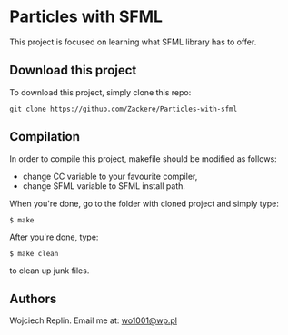 # Particles with SFML
This project is focused on learning what SFML library has to offer.

## Download this project
To download this project, simply clone this repo:
```
git clone https://github.com/Zackere/Particles-with-sfml
```

## Compilation
In order to compile this project, makefile should be modified as follows:
- change CC variable to your favourite compiler,
- change SFML variable to SFML install path.

When you're done, go to the folder with cloned project and simply type:
```
$ make
```
After you're done, type:
```
$ make clean
```
to clean up junk files.

## Authors
Wojciech Replin. Email me at: wo1001@wp.pl
